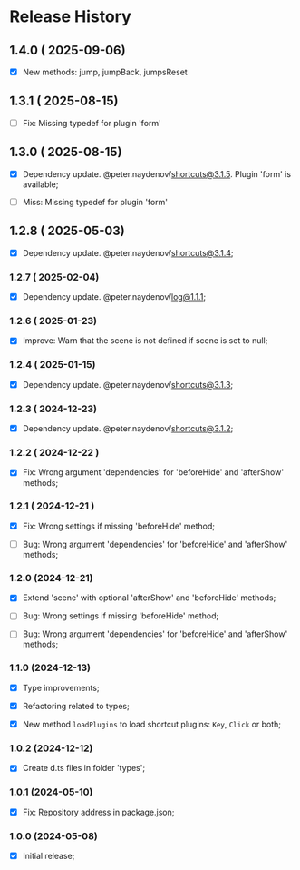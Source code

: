 # Release History



## 1.4.0 ( 2025-09-06)
- [x] New methods: jump, jumpBack, jumpsReset



## 1.3.1 ( 2025-08-15)
- [ ] Fix: Missing typedef for plugin 'form'


## 1.3.0 ( 2025-08-15)
- [x] Dependency update. @peter.naydenov/shortcuts@3.1.5. Plugin 'form' is available;
- [ ] Miss: Missing typedef for plugin 'form'



## 1.2.8 ( 2025-05-03)
- [x] Dependency update. @peter.naydenov/shortcuts@3.1.4;


### 1.2.7 ( 2025-02-04)
- [x] Dependency update. @peter.naydenov/log@1.1.1;



### 1.2.6 ( 2025-01-23)
- [x] Improve: Warn that the scene is not defined if scene is set to null;



### 1.2.4 ( 2025-01-15)
- [x] Dependency update. @peter.naydenov/shortcuts@3.1.3;



### 1.2.3 ( 2024-12-23)
- [x] Dependency update. @peter.naydenov/shortcuts@3.1.2;



### 1.2.2 ( 2024-12-22 )
- [x] Fix: Wrong argument 'dependencies' for 'beforeHide' and 'afterShow' methods;



### 1.2.1 ( 2024-12-21 )
- [x] Fix: Wrong settings if missing 'beforeHide' method;
- [ ] Bug: Wrong argument 'dependencies' for 'beforeHide' and 'afterShow' methods;


### 1.2.0 (2024-12-21)
- [x] Extend 'scene' with optional 'afterShow' and 'beforeHide' methods;
- [ ] Bug: Wrong settings if missing 'beforeHide' method;
- [ ] Bug: Wrong argument 'dependencies' for 'beforeHide' and 'afterShow' methods;



### 1.1.0 (2024-12-13)
- [x] Type improvements;
- [x] Refactoring related to types;
- [x] New method `loadPlugins` to load shortcut plugins: `Key`, `Click` or both;



### 1.0.2 (2024-12-12)
- [x] Create d.ts files in folder 'types';



### 1.0.1 (2024-05-10)
- [x] Fix: Repository address in package.json;



### 1.0.0 (2024-05-08)
- [x] Initial release;


